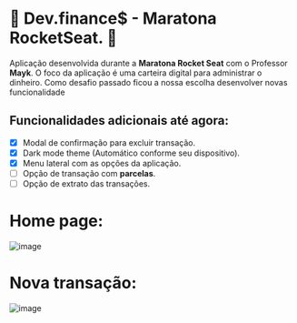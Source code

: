 # 🚀 Dev.finance$ - Maratona RocketSeat. 🚀

Aplicação desenvolvida durante a **Maratona Rocket Seat** com o Professor **Mayk**.
O foco da aplicação é uma carteira digital para administrar o dinheiro.
Como desafio passado ficou a nossa escolha desenvolver novas funcionalidade

## Funcionalidades adicionais até agora:

- [X] Modal de confirmação para excluir transação.
- [X] Dark mode theme (Automático conforme seu dispositivo).
- [X] Menu lateral com as opções da aplicação.
- [ ] Opção de transação com **parcelas**.
- [ ] Opção de extrato das transações.

# Home page: </br>
![image](https://user-images.githubusercontent.com/69824782/108608595-d463ae80-73a6-11eb-9d21-6e9ebe686b56.png)

# Nova transação: </br>
![image](https://user-images.githubusercontent.com/69824782/108608601-df1e4380-73a6-11eb-88fb-c213750d8b98.png)
